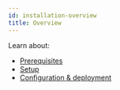 ```yaml
---
id: installation-overview
title: Overview
---
```


Learn about:

- [Prerequisites](prerequisites)
- [Setup](setup)
- [Configuration & deployment](configuration)
